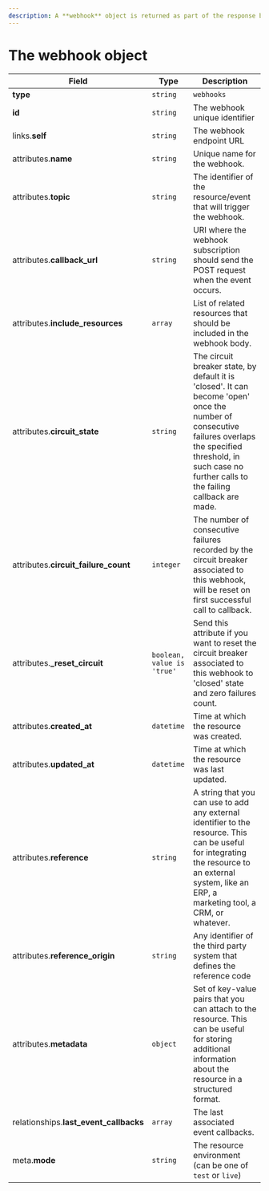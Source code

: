 ```yaml
---
description: A **webhook** object is returned as part of the response body of each successful list, retrieve, create or update API call.
---
```


# The webhook object

| Field          | Type     | Description                                  |
| -------------- | -------- | -------------------------------------------- |
| **type**       | `string` | `webhooks`                        |
| **id**         | `string` | The webhook unique identifier  |
| links.**self** | `string` | The webhook endpoint URL       |
| attributes.**name** | `string` | Unique name for the webhook. |
| attributes.**topic** | `string` | The identifier of the resource/event that will trigger the webhook. |
| attributes.**callback_url** | `string` | URI where the webhook subscription should send the POST request when the event occurs. |
| attributes.**include_resources** | `array` | List of related resources that should be included in the webhook body. |
| attributes.**circuit_state** | `string` | The circuit breaker state, by default it is 'closed'. It can become 'open' once the number of consecutive failures overlaps the specified threshold, in such case no further calls to the failing callback are made. |
| attributes.**circuit_failure_count** | `integer` | The number of consecutive failures recorded by the circuit breaker associated to this webhook, will be reset on first successful call to callback. |
| attributes.**_reset_circuit** | `boolean, value is 'true'` | Send this attribute if you want to reset the circuit breaker associated to this webhook to 'closed' state and zero failures count. |
| attributes.**created_at** | `datetime` | Time at which the resource was created. |
| attributes.**updated_at** | `datetime` | Time at which the resource was last updated. |
| attributes.**reference** | `string` | A string that you can use to add any external identifier to the resource. This can be useful for integrating the resource to an external system, like an ERP, a marketing tool, a CRM, or whatever. |
| attributes.**reference_origin** | `string` | Any identifier of the third party system that defines the reference code |
| attributes.**metadata** | `object` | Set of key-value pairs that you can attach to the resource. This can be useful for storing additional information about the resource in a structured format. |
| relationships.**last_event_callbacks** | `array` | The last associated event callbacks. |
| meta.**mode** | `string` | The resource environment \(can be one of `test` or `live`\) |

